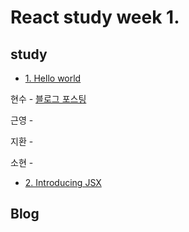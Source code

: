 # React study week 1.

## study

- [1. Hello world](https://ko.reactjs.org/docs/hello-world.html)

 현수 - [블로그 포스팅](https://fe-hyunsu.github.io/react-study-01)
 
 근영 - 
 
 지환 -
 
 소현 - 
 
- [2. Introducing JSX](https://ko.reactjs.org/docs/introducing-jsx.html)

## Blog


